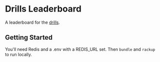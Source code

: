 # Drills Leaderboard

A leaderboard for the [drills](https://github.com/sjmog/drills).

## Getting Started

You'll need Redis and a .env with a REDIS_URL set. Then `bundle` and `rackup` to run locally.